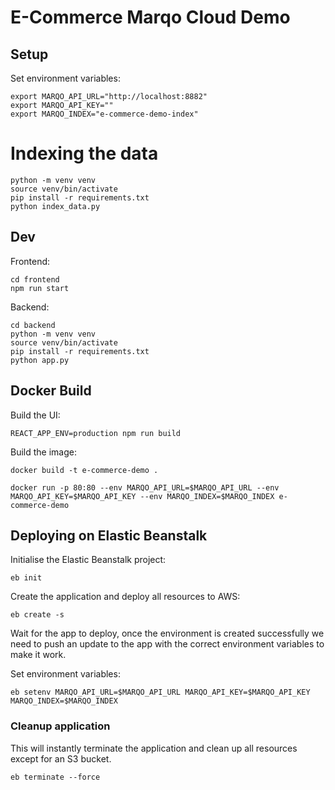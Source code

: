 # E-Commerce Marqo Cloud Demo

## Setup

Set environment variables:
```
export MARQO_API_URL="http://localhost:8882"
export MARQO_API_KEY=""
export MARQO_INDEX="e-commerce-demo-index"
```

# Indexing the data
```
python -m venv venv 
source venv/bin/activate
pip install -r requirements.txt
python index_data.py
```

## Dev
Frontend: 
```
cd frontend
npm run start
```

Backend:
```
cd backend
python -m venv venv
source venv/bin/activate
pip install -r requirements.txt
python app.py
```

## Docker Build
Build the UI:
```
REACT_APP_ENV=production npm run build
```

Build the image:
```
docker build -t e-commerce-demo .
```

```
docker run -p 80:80 --env MARQO_API_URL=$MARQO_API_URL --env MARQO_API_KEY=$MARQO_API_KEY --env MARQO_INDEX=$MARQO_INDEX e-commerce-demo
```

## Deploying on Elastic Beanstalk
Initialise the Elastic Beanstalk project:
```
eb init
```

Create the application and deploy all resources to AWS:
```
eb create -s
```

Wait for the app to deploy, once the environment is created successfully we need to push an update to the app with the correct environment variables to make it work.

Set environment variables:
```
eb setenv MARQO_API_URL=$MARQO_API_URL MARQO_API_KEY=$MARQO_API_KEY MARQO_INDEX=$MARQO_INDEX
```

### Cleanup application

This will instantly terminate the application and clean up all resources except for an S3 bucket.
```
eb terminate --force
```